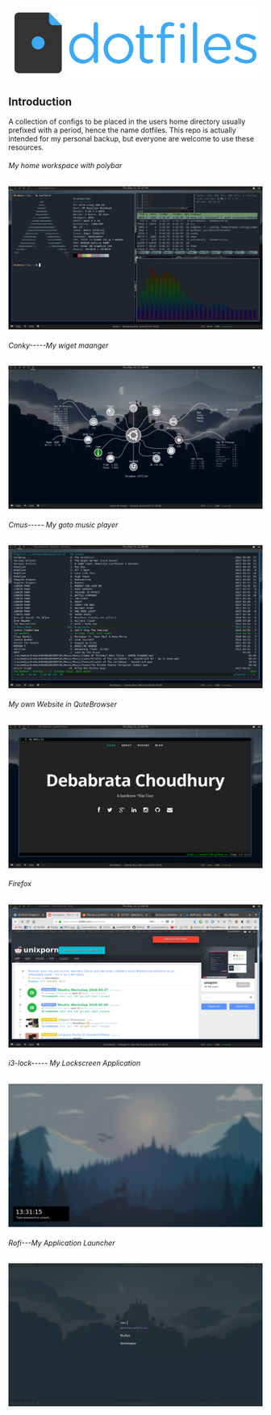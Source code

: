 ![dotfiles](https://raw.githubusercontent.com/LoneWolf38/DotFiles/master/dotfiles-logo.png)

## Introduction
A collection of configs to be placed in the users home directory usually prefixed with a period, hence the name dotfiles.
This repo is actually intended for my personal backup, but everyone are welcome to use these resources. 



###### My home workspace with polybar

![Screeshot](https://raw.githubusercontent.com/LoneWolf38/DotFiles/master/vis_neo_home.png)

###### Conky-----My wiget maanger

![Screenshot](https://raw.githubusercontent.com/LoneWolf38/DotFiles/master/conky.png)


###### Cmus----- My goto music player
 

![Screenshot](https://raw.githubusercontent.com/LoneWolf38/DotFiles/master/music.png)



###### My own Website in QuteBrowser

![Screenshot](https://raw.githubusercontent.com/LoneWolf38/DotFiles/master/own.png)


###### Firefox  


![Screenshot](https://raw.githubusercontent.com/LoneWolf38/DotFiles/master/firefox.png)


###### i3-lock----- My Lockscreen Application


![Screenshot](https://raw.githubusercontent.com/LoneWolf38/DotFiles/master/lock.png)



###### Rofi---My Application Launcher

![Screenshot](https://raw.githubusercontent.com/LoneWolf38/DotFiles/master/rofi.png)





